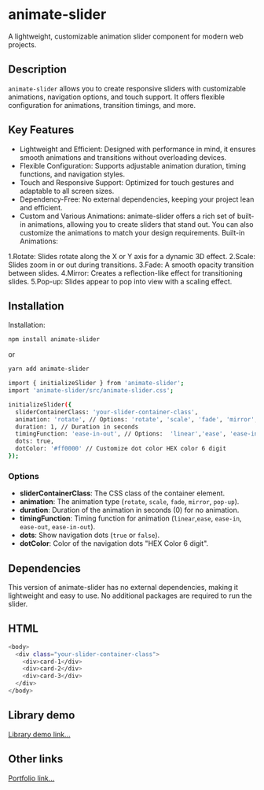# animate-slider

A lightweight, customizable animation slider component for modern web projects.

## Description

`animate-slider` allows you to create responsive sliders with customizable animations, navigation options, and touch support. It offers flexible configuration for animations, transition timings, and more.

## Key Features

- Lightweight and Efficient: Designed with performance in mind, it ensures smooth animations and transitions without overloading   devices.
- Flexible Configuration: Supports adjustable animation duration, timing functions, and navigation styles.
- Touch and Responsive Support: Optimized for touch gestures and adaptable to all screen sizes.
- Dependency-Free: No external dependencies, keeping your project lean and efficient.
- Custom and Various Animations:
animate-slider offers a rich set of built-in animations, allowing you to create sliders that stand out. You can also customize the animations to match your design requirements.
Built-in Animations:

1.Rotate: Slides rotate along the X or Y axis for a dynamic 3D effect.
2.Scale: Slides zoom in or out during transitions.
3.Fade: A smooth opacity transition between slides.
4.Mirror: Creates a reflection-like effect for transitioning slides.
5.Pop-up: Slides appear to pop into view with a scaling effect.

## Installation

Installation:

```bash
npm install animate-slider
```
or
```bash
yarn add animate-slider
```
```bash
import { initializeSlider } from 'animate-slider';
import 'animate-slider/src/animate-slider.css';

initializeSlider({
  sliderContainerClass: 'your-slider-container-class',
  animation: 'rotate', // Options: 'rotate', 'scale', 'fade', 'mirror', 'pop-up'
  duration: 1, // Duration in seconds
  timingFunction: 'ease-in-out', // Options:  'linear','ease', 'ease-in', 'ease-out', 'ease-in-out'
  dots: true,
  dotColor: '#ff0000' // Customize dot color HEX color 6 digit
});
```

### Options

- **sliderContainerClass**: The CSS class of the container element.
- **animation**: The animation type (`rotate`, `scale`, `fade`, `mirror`, `pop-up`).
- **duration**: Duration of the animation in seconds (0) for no animation.
- **timingFunction**: Timing function for animation (`linear`,`ease`, `ease-in`, `ease-out`, `ease-in-out`).
- **dots**: Show navigation dots (`true` or `false`).
- **dotColor**: Color of the navigation dots "HEX Color 6 digit".

## Dependencies
This version of animate-slider has no external dependencies, making it lightweight and easy to use. No additional packages are required to run the slider.

## HTML

```bash
<body>
  <div class="your-slider-container-class">
    <div>card-1</div>
    <div>card-2</div>
    <div>card-3</div>
  </div>
</body>
```

## Library demo

[Library demo link...](<https://luayabbas1981.github.io/virtual-slider/>)

## Other links

[Portfolio link...](<https://luayabbas1981.github.io/portfolio-last/>)